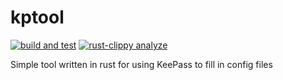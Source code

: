 # kptool

[![build and test](https://github.com/Realsnack/kptool/actions/workflows/rust_build.yaml/badge.svg)](https://github.com/Realsnack/kptool/actions/workflows/rust_build.yaml) [![rust-clippy analyze](https://github.com/Realsnack/kptool/actions/workflows/rust_clippy.yaml/badge.svg)](https://github.com/Realsnack/kptool/actions/workflows/rust_clippy.yaml)

Simple tool written in rust for using KeePass to fill in config files